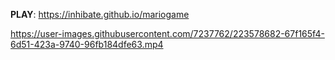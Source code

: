 **PLAY**: https://inhibate.github.io/mariogame

https://user-images.githubusercontent.com/7237762/223578682-67f165f4-6d51-423a-9740-96fb184dfe63.mp4
